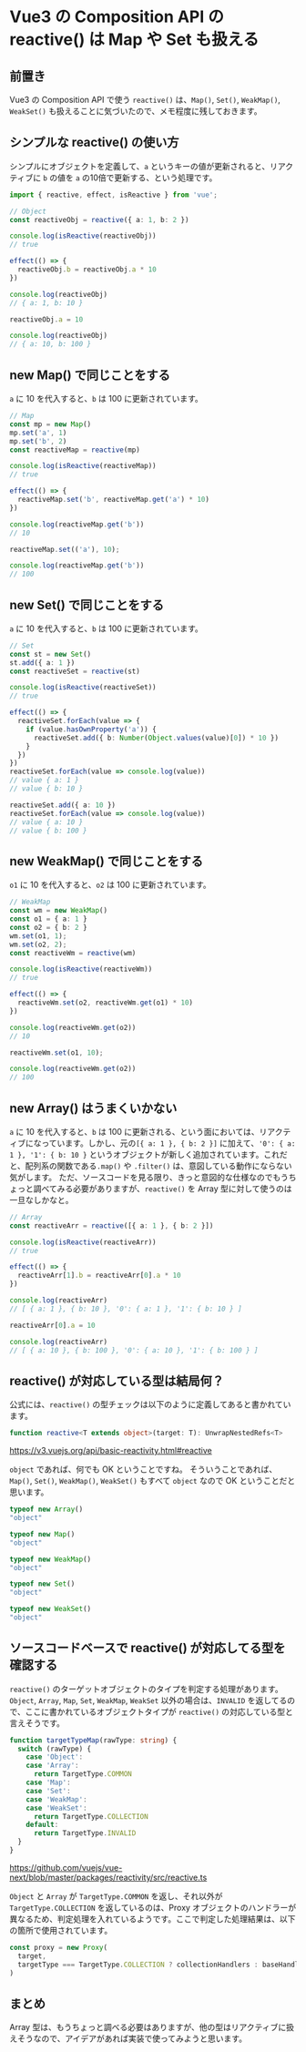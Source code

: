 # Vue3 の Composition API の reactive() は Map や Set も扱える

## 前置き
Vue3 の Composition API で使う `reactive()` は、`Map()`, `Set()`, `WeakMap()`, `WeakSet()` も扱えることに気づいたので、メモ程度に残しておきます。

## シンプルな reactive() の使い方

シンプルにオブジェクトを定義して、`a` というキーの値が更新されると、リアクティブに `b` の値を `a` の10倍で更新する、という処理です。

```typescript
import { reactive, effect, isReactive } from 'vue';

// Object
const reactiveObj = reactive({ a: 1, b: 2 })

console.log(isReactive(reactiveObj))
// true

effect(() => {
  reactiveObj.b = reactiveObj.a * 10
})

console.log(reactiveObj)
// { a: 1, b: 10 }

reactiveObj.a = 10

console.log(reactiveObj)
// { a: 10, b: 100 }
```

## new Map() で同じことをする

`a` に 10 を代入すると、`b` は 100 に更新されています。

```typescript
// Map
const mp = new Map()
mp.set('a', 1)
mp.set('b', 2)
const reactiveMap = reactive(mp)

console.log(isReactive(reactiveMap))
// true

effect(() => {
  reactiveMap.set('b', reactiveMap.get('a') * 10)
})

console.log(reactiveMap.get('b'))
// 10

reactiveMap.set(('a'), 10);

console.log(reactiveMap.get('b'))
// 100
```

## new Set() で同じことをする

`a` に 10 を代入すると、`b` は 100 に更新されています。

```typescript
// Set
const st = new Set()
st.add({ a: 1 })
const reactiveSet = reactive(st)

console.log(isReactive(reactiveSet))
// true

effect(() => {
  reactiveSet.forEach(value => {
    if (value.hasOwnProperty('a')) {
      reactiveSet.add({ b: Number(Object.values(value)[0]) * 10 })
    }
  })
})
reactiveSet.forEach(value => console.log(value))
// value { a: 1 }
// value { b: 10 }

reactiveSet.add({ a: 10 })
reactiveSet.forEach(value => console.log(value))
// value { a: 10 }
// value { b: 100 }
```

## new WeakMap() で同じことをする

`o1` に 10 を代入すると、`o2` は 100 に更新されています。

```typescript
// WeakMap
const wm = new WeakMap()
const o1 = { a: 1 }
const o2 = { b: 2 }
wm.set(o1, 1);
wm.set(o2, 2);
const reactiveWm = reactive(wm)

console.log(isReactive(reactiveWm))
// true

effect(() => {
  reactiveWm.set(o2, reactiveWm.get(o1) * 10)
})

console.log(reactiveWm.get(o2))
// 10

reactiveWm.set(o1, 10);

console.log(reactiveWm.get(o2))
// 100
```

## new Array() はうまくいかない

`a` に 10 を代入すると、`b` は 100 に更新される、という面においては、リアクティブになっています。しかし、元の`[{ a: 1 }, { b: 2 }]` に加えて、`'0': { a: 1 }, '1': { b: 10 }` というオブジェクトが新しく追加されています。これだと、配列系の関数である`.map()` や `.filter()` は、意図している動作にならない気がします。
ただ、ソースコードを見る限り、きっと意図的な仕様なのでもうちょっと調べてみる必要がありますが、`reactive()` を Array 型に対して使うのは一旦なしかなと。

```typescript
// Array
const reactiveArr = reactive([{ a: 1 }, { b: 2 }])

console.log(isReactive(reactiveArr))
// true

effect(() => {
  reactiveArr[1].b = reactiveArr[0].a * 10
})

console.log(reactiveArr)
// [ { a: 1 }, { b: 10 }, '0': { a: 1 }, '1': { b: 10 } ]

reactiveArr[0].a = 10

console.log(reactiveArr)
// [ { a: 10 }, { b: 100 }, '0': { a: 10 }, '1': { b: 100 } ]
```

## reactive() が対応している型は結局何？

公式には、`reactive()` の型チェックは以下のように定義してあると書かれています。

```typescript
function reactive<T extends object>(target: T): UnwrapNestedRefs<T>
```
https://v3.vuejs.org/api/basic-reactivity.html#reactive

`object` であれば、何でも OK ということですね。
そういうことであれば、`Map()`, `Set()`, `WeakMap()`, `WeakSet()` もすべて `object` なので OK ということだと思います。

```javascript
typeof new Array()
"object"

typeof new Map()
"object"

typeof new WeakMap()
"object"

typeof new Set()
"object"

typeof new WeakSet()
"object"
```

## ソースコードベースで reactive() が対応してる型を確認する

`reactive()` のターゲットオブジェクトのタイプを判定する処理があります。
`Object`, `Array`, `Map`, `Set`, `WeakMap`, `WeakSet` 以外の場合は、`INVALID` を返してるので、ここに書かれているオブジェクトタイプが `reactive()`
の対応している型と言えそうです。

```typescript
function targetTypeMap(rawType: string) {
  switch (rawType) {
    case 'Object':
    case 'Array':
      return TargetType.COMMON
    case 'Map':
    case 'Set':
    case 'WeakMap':
    case 'WeakSet':
      return TargetType.COLLECTION
    default:
      return TargetType.INVALID
  }
}
```
https://github.com/vuejs/vue-next/blob/master/packages/reactivity/src/reactive.ts

`Object` と `Array` が `TargetType.COMMON` を返し、それ以外が `TargetType.COLLECTION` を返しているのは、Proxy オブジェクトのハンドラーが異なるため、判定処理を入れているようです。ここで判定した処理結果は、以下の箇所で使用されています。

```typescript
const proxy = new Proxy(
  target,
  targetType === TargetType.COLLECTION ? collectionHandlers : baseHandlers
)
```

## まとめ

Array 型は、もうちょっと調べる必要はありますが、他の型はリアクティブに扱えそうなので、アイデアがあれば実装で使ってみようと思います。

